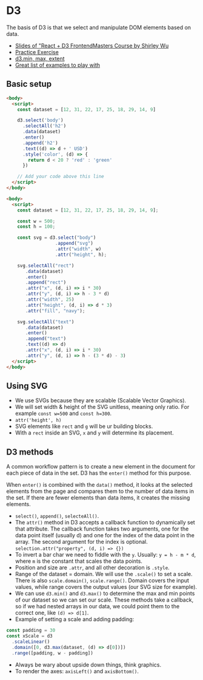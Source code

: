 # D3

The basis of D3 is that we select and manipulate DOM elements based on data.

- [Slides of "React + D3 FrontendMasters Course by Shirley Wu](https://slides.com/shirleywu/deck-11#/)
- [Practice Exercise](https://observablehq.com/@sxywu/data-visualization-for-react-developers-starter)
- [d3.min, max, extent](https://observablehq.com/@d3/d3-extent)
- [Great list of examples to play with](https://glitch.com/@guides/guide-to-d-3/play/05fc0acf-bc35-4516-8e29-750f07b2fd98)

## Basic setup

```html
<body>
  <script>
    const dataset = [12, 31, 22, 17, 25, 18, 29, 14, 9]

    d3.select('body')
      .selectAll('h2')
      .data(dataset)
      .enter()
      .append('h2')
      .text((d) => d + ' USD')
      .style('color', (d) => {
        return d < 20 ? 'red' : 'green'
      })

    // Add your code above this line
  </script>
</body>
```

```html
<body>
  <script>
    const dataset = [12, 31, 22, 17, 25, 18, 29, 14, 9];

    const w = 500;
    const h = 100;

    const svg = d3.select("body")
                  .append("svg")
                  .attr("width", w)
                  .attr("height", h);

    svg.selectAll("rect")
       .data(dataset)
       .enter()
       .append("rect")
       .attr("x", (d, i) => i * 30)
       .attr("y", (d, i) => h - 3 * d)
       .attr("width", 25)
       .attr("height", (d, i) => d * 3)
       .attr("fill", "navy");

    svg.selectAll("text")
       .data(dataset)
       .enter()
       .append("text")
       .text((d) => d)
       .attr("x", (d, i) => i * 30)
       .attr("y", (d, i) => h - (3 * d) - 3)
  </script>
</body>
```

## Using SVG

- We use SVGs because they are scalable (Scalable Vector Graphics).
- We will set width & height of the SVG unitless, meaning only ratio. For example `const w=500` and `const h=300`.
- `attr('height', h)`
- SVG elements like `rect` and `g` will be ur building blocks.
- With a `rect` inside an SVG, `x` and `y` will determine its placement.

## D3 methods
A common workflow pattern is to create a new element in the document for each piece of data in the set. D3 has the `enter()` method for this purpose.

When `enter()` is combined with the `data()` method, it looks at the selected elements from the page and compares them to the number of data items in the set. If there are fewer elements than data items, it creates the missing elements.

- `select()`, `append()`, `selecteAll()`.
- The `attr()` method in D3 accepts a callback function to dynamically set that attribute. The callback function takes two arguments, one for the data point itself (usually d) and one for the index of the data point in the array. The second argument for the index is optional. `selection.attr("property", (d, i) => {})`
- To invert a bar char we need to fiddle with the `y`. Usually: `y = h - m * d`, where `m` is the constant that scales the data points.
- Position and size are `.attr`, and all other decoration is `.style`.
- Range of the dataset = domain. We will use the `.scale()` to set a scale. There is also `scale.domain()`, `scale.range()`. Domain covers the input values, while range covers the output values (our SVG size for example).
- We can use `d3.min()` and `d3.max()` to determine the max and min points of our dataset so we can set our scale. These methods take a callback, so if we had nested arrays in our data, we could point them to the correct one, like `(d) => d[1]`.
- Example of setting a scale and adding padding:

```js
const padding = 30
const xScale = d3
  .scaleLinear()
  .domain([0, d3.max(dataset, (d) => d[0])])
  .range([padding, w - padding])
```

- Always be wary about upside down things, think graphics.
- To render the axes: `axisLeft()` and `axisBottom()`.


